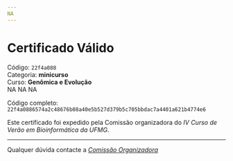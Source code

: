 ```yaml
---
NA
---
```


# Certificado Válido

Código: `22f4a088`<br>
Categoria: **minicurso**<br>
Curso: **Genômica e Evolução**<br>
NA
NA
NA


Código completo: `22f4a0886574a2c48676b08a40e5b527d379b5c705bbdac7a4401a621b4774e6`


Este certificado foi expedido pela Comissão organizadora do *IV Curso de Verão em Bioinformática da UFMG*.

----

Qualquer dúvida contacte a [_Comissão Organizadora_](<mailto:cursobioinfoufmg@gmail.com$subject=[Certificados]>)

